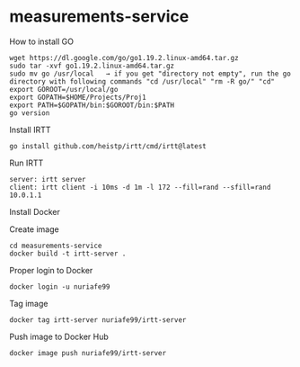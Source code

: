 # measurements-service

How to install GO
```
wget https://dl.google.com/go/go1.19.2.linux-amd64.tar.gz
sudo tar -xvf go1.19.2.linux-amd64.tar.gz
sudo mv go /usr/local   → if you get "directory not empty", run the go directory with following commands "cd /usr/local" "rm -R go/" "cd" 
export GOROOT=/usr/local/go
export GOPATH=$HOME/Projects/Proj1
export PATH=$GOPATH/bin:$GOROOT/bin:$PATH
go version
```

Install IRTT
```
go install github.com/heistp/irtt/cmd/irtt@latest
```
Run IRTT
```
server: irtt server
client: irtt client -i 10ms -d 1m -l 172 --fill=rand --sfill=rand 10.0.1.1
```

Install Docker

Create image
```
cd measurements-service
docker build -t irtt-server .
```
Proper login to Docker
```
docker login -u nuriafe99
```
Tag image
```
docker tag irtt-server nuriafe99/irtt-server
```
Push image to Docker Hub
```
docker image push nuriafe99/irtt-server
```




